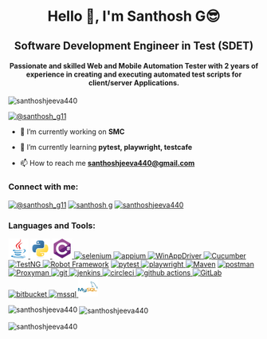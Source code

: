 <h1 align="center">Hello 👋, I'm Santhosh G😎</h1>
<h2 align="center">Software Development Engineer in Test (SDET)</h2>
<h4 align="center">Passionate and skilled Web and Mobile Automation Tester with 2 years of experience in creating and executing automated test scripts for client/server Applications.</h4>

<p align="left"> <img src="https://komarev.com/ghpvc/?username=santhoshjeeva440&label=Profile%20views&color=0e75b6&style=flat" alt="santhoshjeeva440" /> </p>

<p align="left"> <a href="https://twitter.com/@santhosh_g11" target="blank"><img src="https://img.shields.io/twitter/follow/@santhosh_g11?logo=twitter&style=for-the-badge" alt="@santhosh_g11" /></a> </p>

- 🔭 I’m currently working on **SMC**

- 🌱 I’m currently learning **pytest, playwright, testcafe**

- 📫 How to reach me **santhoshjeeva440@gmail.com**

<h3 align="left">Connect with me:</h3>
<p align="left">
<a href="https://twitter.com/@santhosh_g11" target="blank"><img align="center" src="https://raw.githubusercontent.com/rahuldkjain/github-profile-readme-generator/master/src/images/icons/Social/twitter.svg" alt="@santhosh_g11" height="30" width="40" /></a>
<a href="https://linkedin.com/in/santhosh g" target="blank"><img align="center" src="https://raw.githubusercontent.com/rahuldkjain/github-profile-readme-generator/master/src/images/icons/Social/linked-in-alt.svg" alt="santhosh g" height="30" width="40" /></a>
<a href="https://instagram.com/santhoshjeeva440" target="blank"><img align="center" src="https://raw.githubusercontent.com/rahuldkjain/github-profile-readme-generator/master/src/images/icons/Social/instagram.svg" alt="santhoshjeeva440" height="30" width="40" /></a>
</p>

<h3 align="left">Languages and Tools:</h3>
<p align="left"> <a href="https://www.java.com" target="_blank" rel="noreferrer"> <img src="https://raw.githubusercontent.com/devicons/devicon/master/icons/java/java-original.svg" alt="java" width="40" height="40"/> </a> <a href="https://www.python.org" target="_blank" rel="noreferrer"> <img src="https://raw.githubusercontent.com/devicons/devicon/master/icons/python/python-original.svg" alt="python" width="40" height="40"/> </a> <a href="https://www.w3schools.com/cs/" target="_blank" rel="noreferrer"> <img src="https://raw.githubusercontent.com/devicons/devicon/master/icons/csharp/csharp-original.svg" alt="csharp" width="40" height="40"/> </a> <a href="https://www.selenium.dev" target="_blank" rel="noreferrer"> <img src="https://raw.githubusercontent.com/detain/svg-logos/780f25886640cef088af994181646db2f6b1a3f8/svg/selenium-logo.svg" alt="selenium" width="40" height="40"/> </a> <a href="https://appium.io" target="_blank" rel="noreferrer"> <img src="https://appium.io/docs/en/2.2/assets/images/appium-logo-horiz.png" alt="appium" width="40" height="40"/> </a> <a href="https://techcommunity.microsoft.com/t5/testingspot-blog/winappdriver-and-desktop-ui-test-automation/ba-p/1124543" target="_blank" rel="noreferrer"> <img src="https://avatars.githubusercontent.com/u/6154722?s=48&v=4" alt="WinAppDriver" width="60" height="40"/> </a> <a href="https://cucumber.io/" target="_blank" rel="noreferrer"> <img src="https://seeklogo.com/images/C/cucumber-logo-D727C551CE-seeklogo.com.png" alt="Cucumber" width="40" height="40"/> </a> <a href="https://testng.org/doc/" target="_blank" rel="noreferrer"> <img src="https://qatestlab.com/assets/Uploads/testng1.png" alt="TestNG" width="40" height="40"/> </a> <a href="https://robotframework.org/" target="_blank" rel="noreferrer"> <img src="https://seeklogo.com/images/R/robot-framework-logo-FED576FF0B-seeklogo.com.png" alt="Robot Framework" width="40" height="40"/></a> <a href="https://docs.pytest.org/" target="_blank" rel="noreferrer"> <img src="https://docs.pytest.org/en/7.4.x/_static/pytest_logo_curves.svg" alt="pytest" width="40" height="40"/> </a> <a href="https://playwright.dev/" target="_blank" rel="noreferrer"> <img src="https://playwright.dev/img/playwright-logo.svg" alt="playwright" width="40" height="40"/> </a> <a href="https://maven.apache.org/" target="_blank" rel="noreferrer"> <img src="https://maven.apache.org/images/maven-logo-black-on-white.png" alt="Maven" width="40" height="40"/></a> </a> <a href="https://postman.com" target="_blank" rel="noreferrer"> <img src="https://www.vectorlogo.zone/logos/getpostman/getpostman-icon.svg" alt="postman" width="40" height="40"/> </a> <a href="https://proxyman.io/" target="_blank" rel="noreferrer"> <img src="https://proxyman.imgix.net/assets/images/AppIcon_v2.png?auto=format&fit=max&w=128" alt="Proxyman" width="40" height="40"/> </a> <a href="https://git-scm.com/" target="_blank" rel="noreferrer"> <img src="https://www.vectorlogo.zone/logos/git-scm/git-scm-icon.svg" alt="git" width="40" height="40"/> </a> <a href="https://www.jenkins.io" target="_blank" rel="noreferrer"> <img src="https://www.vectorlogo.zone/logos/jenkins/jenkins-icon.svg" alt="jenkins" width="40" height="40"/> </a> </a> <a href="https://circleci.com" target="_blank" rel="noreferrer"> <img src="https://www.vectorlogo.zone/logos/circleci/circleci-icon.svg" alt="circleci" width="40" height="40"/> </a> </a> <a href="https://docs.github.com/en/actions" target="_blank" rel="noreferrer"> <img src="https://seeklogo.com/images/G/github-actions-logo-031704BDC6-seeklogo.com.png" alt="github actions" width="40" height="40"/> </a> <a href="https://gitlab.com/" target="_blank" rel="noreferrer"> <img src="https://upload.wikimedia.org/wikipedia/commons/e/e1/GitLab_logo.svg" alt="GitLab" width="40" height="40"/> </a> <a href="https://bitbucket.org/" target="_blank" rel="noreferrer"> <img src="https://upload.wikimedia.org/wikipedia/commons/c/c5/Bitbucket-Logo-blue.svg" alt="bitbucket" width="40" height="40"/> </a> <a href="https://www.microsoft.com/en-us/sql-server" target="_blank" rel="noreferrer"> <img src="https://www.svgrepo.com/show/303229/microsoft-sql-server-logo.svg" alt="mssql" width="40" height="40"/> </a> <a href="https://www.mysql.com/" target="_blank" rel="noreferrer"> <img src="https://raw.githubusercontent.com/devicons/devicon/master/icons/mysql/mysql-original-wordmark.svg" alt="mysql" width="40" height="40"/> </a></p>

<p><img align="left" src="https://github-readme-stats.vercel.app/api/top-langs?username=santhoshjeeva440&show_icons=true&locale=en&layout=compact" alt="santhoshjeeva440" /></p>

<p>&nbsp;<img align="center" src="https://github-readme-stats.vercel.app/api?username=santhoshjeeva440&show_icons=true&locale=en" alt="santhoshjeeva440" /></p>

<p><img align="center" src="https://github-readme-streak-stats.herokuapp.com/?user=santhoshjeeva440&" alt="santhoshjeeva440" /></p>

